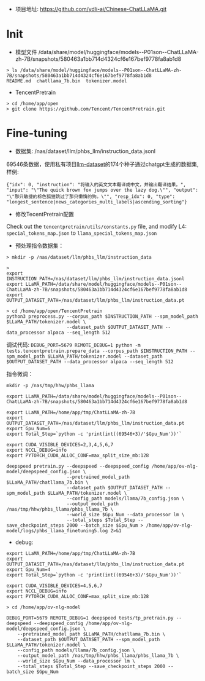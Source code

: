 * 项目地址: https://github.com/ydli-ai/Chinese-ChatLLaMA.git



# Init

* 模型文件
/data/share/model/huggingface/models--P01son--ChatLLaMA-zh-7B/snapshots/580463a1bb714d4324cf6e167bef9778fa8ab1d8

```
> ls /data/share/model/huggingface/models--P01son--ChatLLaMA-zh-7B/snapshots/580463a1bb714d4324cf6e167bef9778fa8ab1d8
README.md  chatllama_7b.bin  tokenizer.model
```

* TencentPretrain
```
> cd /home/app/open
> git clone https://github.com/Tencent/TencentPretrain.git
```



# Fine-tuning
* 数据集: /nas/dataset/llm/phbs_llm/instruction_data.jsonl
  
69546条数据，使用私有项目[llm-dataset](http://git.dev.sendbp.com/phbs/corpus/llm-dataset)的174个种子通过chatgpt生成的数据集, 样例:  
```
{"idx": 0, "instruction": "将输入的英文文本翻译成中文，并输出翻译结果。", "input": "\"The quick brown fox jumps over the lazy dog.\"", "output": "\"那只敏捷的棕色狐狸跳过了那只懒惰的狗。\"", "resp_idx": 0, "type": "longest_sentence|news_categories_multi_labels|ascending_sorting"}
```

* 修改TecentPretrain配置

Check out the `tencentpretrain/utils/constants.py` file, and modify L4: `special_tokens_map.json` to `llama_special_tokens_map.json`


* 预处理指令数据集：

```
> mkdir -p /nas/dataset/llm/phbs_llm/instruction_data

>
export INSTRUCTION_PATH=/nas/dataset/llm/phbs_llm/instruction_data.jsonl
export LLaMA_PATH=/data/share/model/huggingface/models--P01son--ChatLLaMA-zh-7B/snapshots/580463a1bb714d4324cf6e167bef9778fa8ab1d8
export OUTPUT_DATASET_PATH=/nas/dataset/llm/phbs_llm/instruction_data.pt

> cd /home/app/open/TencentPretrain
python3 preprocess.py --corpus_path $INSTRUCTION_PATH --spm_model_path $LLaMA_PATH/tokenizer.model \
                      --dataset_path $OUTPUT_DATASET_PATH --data_processor alpaca --seq_length 512
```
调试代码: `DEBUG_PORT=5679 REMOTE_DEBUG=1 python -m tests.tencentpretrain.prepare_data --corpus_path $INSTRUCTION_PATH --spm_model_path $LLaMA_PATH/tokenizer.model --dataset_path $OUTPUT_DATASET_PATH --data_processor alpaca --seq_length 512`


指令微调：

```
mkdir -p /nas/tmp/hhw/phbs_llama

export LLaMA_PATH=/data/share/model/huggingface/models--P01son--ChatLLaMA-zh-7B/snapshots/580463a1bb714d4324cf6e167bef9778fa8ab1d8

export LLaMA_PATH=/home/app/tmp/ChatLLaMA-zh-7B
export OUTPUT_DATASET_PATH=/nas/dataset/llm/phbs_llm/instruction_data.pt
export Gpu_Num=6
export Total_Step=`python -c 'print(int((69546+3)/'$Gpu_Num'))'`

export CUDA_VISIBLE_DEVICES=2,3,4,5,6,7
export NCCL_DEBUG=info
export PYTORCH_CUDA_ALLOC_CONF=max_split_size_mb:128

deepspeed pretrain.py --deepspeed --deepspeed_config /home/app/ov-nlg-model/deepspeed_config.json \
                      --pretrained_model_path $LLaMA_PATH/chatllama_7b.bin \
                      --dataset_path $OUTPUT_DATASET_PATH --spm_model_path $LLaMA_PATH/tokenizer.model \
                      --config_path models/llama/7b_config.json \
                      --output_model_path /nas/tmp/hhw/phbs_llama/phbs_llama_7b \
                      --world_size $Gpu_Num --data_processor lm \
                      --total_steps $Total_Step --save_checkpoint_steps 2000 --batch_size $Gpu_Num > /home/app/ov-nlg-model/logs/phbs_llama_finetuning5.log 2>&1
```

* debug:  
```
export LLaMA_PATH=/home/app/tmp/ChatLLaMA-zh-7B
export OUTPUT_DATASET_PATH=/nas/dataset/llm/phbs_llm/instruction_data.pt
export Gpu_Num=4
export Total_Step=`python -c 'print(int((69546+3)/'$Gpu_Num'))'`

export CUDA_VISIBLE_DEVICES=4,5,6,7
export NCCL_DEBUG=info
export PYTORCH_CUDA_ALLOC_CONF=max_split_size_mb:128

> cd /home/app/ov-nlg-model

DEBUG_PORT=5679 REMOTE_DEBUG=1 deepspeed tests/tp_pretrain.py --deepspeed --deepspeed_config /home/app/ov-nlg-model/deepspeed_config.json \
    --pretrained_model_path $LLaMA_PATH/chatllama_7b.bin \
    --dataset_path $OUTPUT_DATASET_PATH --spm_model_path $LLaMA_PATH/tokenizer.model \
    --config_path models/llama/7b_config.json \
    --output_model_path /nas/tmp/hhw/phbs_llama/phbs_llama_7b \
    --world_size $Gpu_Num --data_processor lm \
    --total_steps $Total_Step --save_checkpoint_steps 2000 --batch_size $Gpu_Num
```
